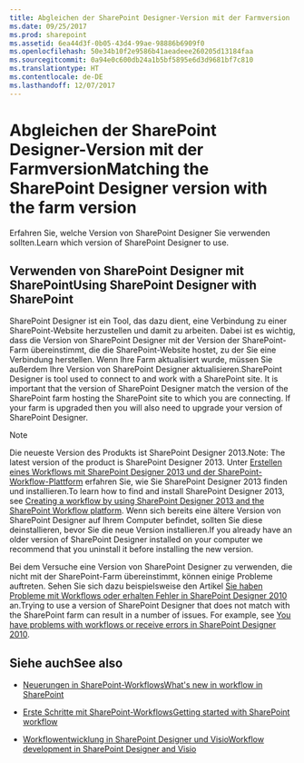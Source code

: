 ```yaml
---
title: Abgleichen der SharePoint Designer-Version mit der Farmversion
ms.date: 09/25/2017
ms.prod: sharepoint
ms.assetid: 6ea44d3f-0b05-43d4-99ae-98886b6909f0
ms.openlocfilehash: 50e34b10f2e9586b41aeadeee260205d13184faa
ms.sourcegitcommit: 0a94e0c600db24a1b5bf5895e6d3d9681bf7c810
ms.translationtype: HT
ms.contentlocale: de-DE
ms.lasthandoff: 12/07/2017
---
```

# <a name="matching-the-sharepoint-designer-version-with-the-farm-version"></a><span data-ttu-id="bc4f7-102">Abgleichen der SharePoint Designer-Version mit der Farmversion</span><span class="sxs-lookup"><span data-stu-id="bc4f7-102">Matching the SharePoint Designer version with the farm version</span></span>
<span data-ttu-id="bc4f7-103">Erfahren Sie, welche Version von SharePoint Designer Sie verwenden sollten.</span><span class="sxs-lookup"><span data-stu-id="bc4f7-103">Learn which version of SharePoint Designer to use.</span></span>
## <a name="using-sharepoint-designer-with-sharepoint"></a><span data-ttu-id="bc4f7-104">Verwenden von SharePoint Designer mit SharePoint</span><span class="sxs-lookup"><span data-stu-id="bc4f7-104">Using SharePoint Designer with SharePoint</span></span>
<span data-ttu-id="bc4f7-105"><a name="section1"> </a></span><span class="sxs-lookup"><span data-stu-id="bc4f7-105"><a name="section1"> </a></span></span>

<span data-ttu-id="bc4f7-p101">SharePoint Designer ist ein Tool, das dazu dient, eine Verbindung zu einer SharePoint-Website herzustellen und damit zu arbeiten. Dabei ist es wichtig, dass die Version von SharePoint Designer mit der Version der SharePoint-Farm übereinstimmt, die die SharePoint-Website hostet, zu der Sie eine Verbindung herstellen. Wenn Ihre Farm aktualisiert wurde, müssen Sie außerdem Ihre Version von SharePoint Designer aktualisieren.</span><span class="sxs-lookup"><span data-stu-id="bc4f7-p101">SharePoint Designer is tool used to connect to and work with a SharePoint site. It is important that the version of SharePoint Designer match the version of the SharePoint farm hosting the SharePoint site to which you are connecting. If your farm is upgraded then you will also need to upgrade your version of SharePoint Designer.</span></span>
  
> [!NOTE]
> <span data-ttu-id="bc4f7-109">Die neueste Version des Produkts ist SharePoint Designer 2013.</span><span class="sxs-lookup"><span data-stu-id="bc4f7-109">Note: The latest version of the product is SharePoint Designer 2013.</span></span> <span data-ttu-id="bc4f7-110">Unter [Erstellen eines Workflows mit SharePoint Designer 2013 und der SharePoint-Workflow-Plattform](creating-a-workflow-by-using-sharepoint-designer-and-the-sharepoint-wo.md) erfahren Sie, wie Sie SharePoint Designer 2013 finden und installieren.</span><span class="sxs-lookup"><span data-stu-id="bc4f7-110">To learn how to find and install SharePoint Designer 2013, see  [Creating a workflow by using SharePoint Designer 2013 and the SharePoint Workflow platform](creating-a-workflow-by-using-sharepoint-designer-and-the-sharepoint-wo.md).</span></span> <span data-ttu-id="bc4f7-111">Wenn sich bereits eine ältere Version von SharePoint Designer auf Ihrem Computer befindet, sollten Sie diese deinstallieren, bevor Sie die neue Version installieren.</span><span class="sxs-lookup"><span data-stu-id="bc4f7-111">If you already have an older version of SharePoint Designer installed on your computer we recommend that you uninstall it before installing the new version.</span></span> 
  
    
    

<span data-ttu-id="bc4f7-p103">Bei dem Versuche eine Version von SharePoint Designer zu verwenden, die nicht mit der SharePoint-Farm übereinstimmt, können einige Probleme auftreten. Sehen Sie sich dazu beispielsweise den Artikel  [Sie haben Probleme mit Workflows oder erhalten Fehler in SharePoint Designer 2010](http://support.microsoft.com/kb/2794961) an.</span><span class="sxs-lookup"><span data-stu-id="bc4f7-p103">Trying to use a version of SharePoint Designer that does not match with the SharePoint farm can result in a number of issues. For example, see  [You have problems with workflows or receive errors in SharePoint Designer 2010](http://support.microsoft.com/kb/2794961).</span></span>
  
    
    

  
    
    

## <a name="see-also"></a><span data-ttu-id="bc4f7-114">Siehe auch</span><span class="sxs-lookup"><span data-stu-id="bc4f7-114">See also</span></span>
<span data-ttu-id="bc4f7-115"><a name="bk_addresources"> </a></span><span class="sxs-lookup"><span data-stu-id="bc4f7-115"><a name="bk_addresources"> </a></span></span>


-  <span data-ttu-id="bc4f7-116">[Neuerungen in SharePoint-Workflows](http://msdn.microsoft.com/library/6ab8a28b-fa2f-4530-8b55-a7f663bf15ea.aspx)</span><span class="sxs-lookup"><span data-stu-id="bc4f7-116">[What's new in workflow in SharePoint](http://msdn.microsoft.com/library/6ab8a28b-fa2f-4530-8b55-a7f663bf15ea.aspx)</span></span>
    
  
-  <span data-ttu-id="bc4f7-117">[Erste Schritte mit SharePoint-Workflows](http://msdn.microsoft.com/library/cc73be76-a329-449f-90ab-86822b1c2ee8.aspx)</span><span class="sxs-lookup"><span data-stu-id="bc4f7-117">[Getting started with SharePoint workflow](http://msdn.microsoft.com/library/cc73be76-a329-449f-90ab-86822b1c2ee8.aspx)</span></span>
    
  
-  [<span data-ttu-id="bc4f7-118">Workflowentwicklung in SharePoint Designer und Visio</span><span class="sxs-lookup"><span data-stu-id="bc4f7-118">Workflow development in SharePoint Designer and Visio</span></span>](workflow-development-in-sharepoint-designer-and-visio.md)
    
  

  
    
    

